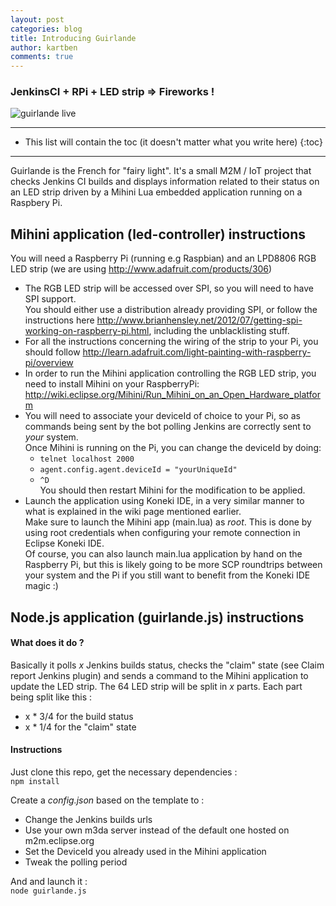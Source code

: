```yaml
---
layout: post
categories: blog
title: Introducing Guirlande
author: kartben
comments: true
---
```


### JenkinsCI + RPi + LED strip => Fireworks !

![guirlande live](https://pbs.twimg.com/media/BIIkdD9CUAA9qly.jpg:thumb)

* * *

* This list will contain the toc (it doesn't matter what you write here)
{:toc}

* * *

Guirlande is the French for "fairy light".
It's a small M2M / IoT project that checks Jenkins CI builds and displays information related to their status on an LED strip driven by a Mihini Lua embedded application running on a Raspbery Pi.

Mihini application (led-controller) instructions
------------------------------------------------

You will need a Raspberry Pi (running e.g Raspbian) and an LPD8806 RGB LED strip (we are using http://www.adafruit.com/products/306)

* The RGB LED strip will be accessed over SPI, so you will need to have SPI support.  
You should either use a distribution already providing SPI, or follow the instructions here http://www.brianhensley.net/2012/07/getting-spi-working-on-raspberry-pi.html, including the unblacklisting stuff.
* For all the instructions concerning the wiring of the strip to your Pi, you should follow http://learn.adafruit.com/light-painting-with-raspberry-pi/overview
* In order to run the Mihini application controlling the RGB LED strip, you need to install Mihini on your RaspberryPi: http://wiki.eclipse.org/Mihini/Run_Mihini_on_an_Open_Hardware_platform
* You will need to associate your deviceId of choice to your Pi, so as commands being sent by the bot polling Jenkins are correctly sent to *your* system.  
Once Mihini is running on the Pi, you can change the deviceId by doing:
	* `telnet localhost 2000`
	* `agent.config.agent.deviceId = "yourUniqueId"`
	* `^D`  
	You should then restart Mihini for the modification to be applied.  
* Launch the application using Koneki IDE, in a very similar manner to what is explained in the wiki page mentioned earlier.  
Make sure to launch the Mihini app (main.lua) as *root*. This is done by using root credentials when configuring your remote connection in Eclipse Koneki IDE.  
Of course, you can also launch main.lua application by hand on the Raspberry Pi, but this is likely going to be more SCP roundtrips between your system and the Pi if you still want to benefit from the Koneki IDE magic :)

Node.js application (guirlande.js) instructions
-----------------------------------------------

#### What does it do ?
Basically it polls *x* Jenkins builds status, checks the "claim" state (see Claim report Jenkins plugin) and sends a command to the Mihini application to update the LED strip. 
The 64 LED strip will be split in *x* parts. Each part being split like this :

* x * 3/4 for the build status
* x * 1/4 for the "claim" state

#### Instructions
Just clone this repo, get the necessary dependencies :  
`npm install`  

Create a *config.json* based on the template to : 

* Change the Jenkins builds urls
* Use your own m3da server instead of the default one hosted on m2m.eclipse.org
* Set the DeviceId  you already used in the Mihini application
* Tweak the polling period

And and launch it :  
 `node guirlande.js`
